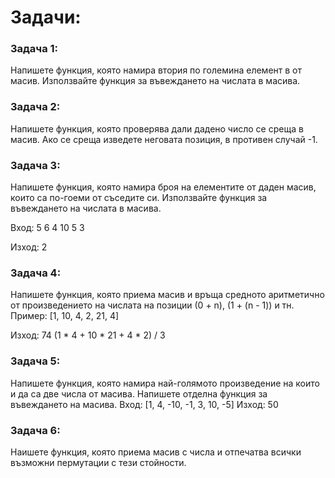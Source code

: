 # Задачи:


### Задача 1:
Напишете функция, която намира втория по големина елемент в от масив. Използвайте функция за въвеждането на числата в масива.

### Задача 2:
Напишете функция, която проверява дали дадено число се среща в масив. Ако се среща изведете неговата позиция, в противен случай -1.

### Задача 3:
Напишете функция, която намира броя на елементите от даден масив, които са по-гоеми от съседите си. Използвайте функция за въвеждането на числата в масива.

Вход:
5
6 4 10 5 3

Изход:
2

### Задача 4:
Напишете функция, която приема масив и връща средното аритметично от произведението на числата на позиции (0 + n), (1 + (n - 1)) и тн.
Пример:
[1, 10, 4, 2, 21, 4]

Изход:  74
(1 * 4 + 10 * 21 + 4 * 2) / 3

### Задача 5:
Напишете функция, която намира най-голямото произведение на които и да са две числа от масива. Напишете отделна функция за въвеждането на масива.
Вход: [1, 4, -10, -1, 3, 10, -5]
Изход: 50

### Задача 6:
Наишете функция, която приема масив с числа и отпечатва всички възможни пермутации с тези стойности.